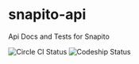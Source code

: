 snapito-api
===========

Api Docs and Tests for Snapito


![Circle CI Status](https://circleci.com/gh/cazcade/snapito-api.png?circle-token=2140e56a5848d89a6d9ed16bcd54fecdec1b8d28)
![Codeship Status](https://www.codeship.io/projects/4e825d90-cb88-0131-da5d-4e8d0faae8ce/status)
